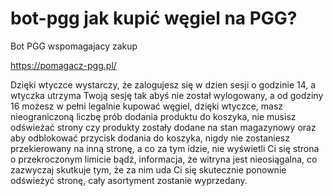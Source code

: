 # bot-pgg jak kupić węgiel na PGG?
Bot PGG wspomagajacy zakup

https://pomagacz-pgg.pl/

Dzięki wtyczce wystarczy, że zalogujesz się w dzien sesji o godzinie 14, a wtyczka utrzyma Twoją sesję tak abyś nie został wylogowany, a od godziny 16 możesz w pełni legalnie kupować węgiel, dzięki wtyczce, masz nieograniczoną liczbę prób dodania produktu do koszyka, nie musisz odświeżać strony czy produkty zostały dodane na stan magazynowy oraz aby odblokować przycisk dodania do koszyka, nigdy nie zostaniesz przekierowany na inną stronę, a co za tym idzie, nie wyświetli Ci się strona o przekroczonym limicie bądź, informacja, że witryna jest nieosiągalna, co zazwyczaj skutkuje tym, że za nim uda Ci się skutecznie ponownie odświeżyć stronę, cały asortyment zostanie wyprzedany.
